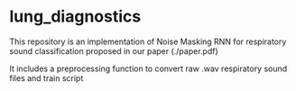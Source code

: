 # lung_diagnostics
This repository is an implementation of Noise Masking RNN for respiratory sound classification proposed in our paper (./paper.pdf)

It includes a preprocessing function to convert raw .wav respiratory sound files and train script
